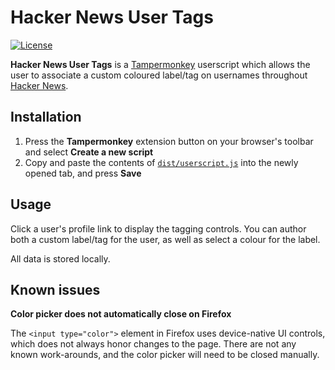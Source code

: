 # Hacker News User Tags

[![License](https://img.shields.io/badge/License-MIT-blue.svg)][license-link]

**Hacker News User Tags** is a [Tampermonkey](https://www.tampermonkey.net/) userscript which allows the user to associate a custom coloured label/tag on usernames throughout [Hacker News](https://news.ycombinator.com/).

## Installation

1. Press the **Tampermonkey** extension button on your browser's toolbar and select **Create a new script**
2. Copy and paste the contents of [`dist/userscript.js`](https://raw.githubusercontent.com/lachlanmcdonald/hackernews-user-tags/main/dist/userscript.js) into the newly opened tab, and press **Save**

## Usage

Click a user's profile link to display the tagging controls. You can author both a custom label/tag for the user, as well as select a colour for the label.

All data is stored locally.

## Known issues

**Color picker does not automatically close on Firefox**

The `<input type="color">` element in Firefox uses device-native UI controls, which does not always honor changes to the page. There are not any known work-arounds, and the color picker will need to be closed manually.

[license-link]: https://github.com/lachlanmcdonald/hackernews-user-tags/blob/main/LICENSE
